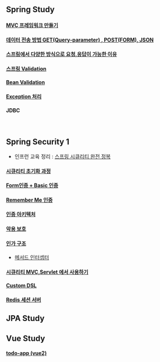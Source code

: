 ## Spring Study


#### [MVC 프레임워크 만들기](https://github.com/jiny798/Study/blob/main/mvc-framework/README.md)
#### [데이터 전송 방법 GET(Query-parameter) , POST(FORM), JSON](https://github.com/jiny798/Study/blob/main/mvc-study/src/main/java/hello/itemservice/subject/request_response/basic/README.md) 
#### [스프링에서 다양한 방식으로 요청,응답이 가능한 이유](https://github.com/jiny798/Study/blob/main/mvc-study/src/main/java/hello/itemservice/subject/request_response/spring/README.md)
#### [스프링 Validation](https://github.com/jiny798/Study/blob/main/mvc-study/src/main/java/hello/itemservice/subject/validation/README.md)
#### [Bean Validation](https://github.com/jiny798/Study/blob/main/mvc-study/src/main/java/hello/itemservice/subject/validation/beanvalidation/README.md)
#### [Exception 처리](https://github.com/jiny798/Study/blob/main/mvc-study/src/main/java/hello/itemservice/subject/exception/README.md)
#### JDBC

<br>

## Spring Security 1
- 인프런 교육 정리 : [스프링 시큐리티 완전 정복](https://www.inflearn.com/course/%EC%8A%A4%ED%94%84%EB%A7%81-%EC%8B%9C%ED%81%90%EB%A6%AC%ED%8B%B0-%EC%99%84%EC%A0%84%EC%A0%95%EB%B3%B5/dashboard)
#### [시큐리티 초기화 과정](https://github.com/jiny798/Study/blob/main/security/src/main/java/spring/security/step1/README.md)
#### [Form인증 + Basic 인증](https://github.com/jiny798/Study/tree/main/security/src/main/java/spring/security/step2/form_basic)
#### [Remember Me 인증](https://github.com/jiny798/Study/blob/main/security/src/main/java/spring/security/step2/rememberme/README.md)
#### [인증 아키텍처](https://github.com/jiny798/Study/blob/main/security/src/main/java/spring/security/step3/README.md)
#### [악용 보호](https://github.com/jiny798/Study/blob/main/security/src/main/java/spring/security/step7/README.md)
#### [인가 구조](https://github.com/jiny798/Study/blob/main/security/src/main/java/spring/security/step9/README.md)
  - [메서드 인터셉터](https://github.com/jiny798/Study/blob/main/security/src/main/java/spring/security/step9/detail_3_PreAuthorizeAuthorizationManager/methodAuthority.md)
#### [시큐리티 MVC,Servlet 에서 사용하기](https://github.com/jiny798/Study/blob/main/security/src/main/java/spring/security/step11/README.md)
#### [Custom DSL](https://github.com/jiny798/Study/blob/main/security/src/main/java/spring/security/step12/README.md)
#### [Redis 세션 서버](https://github.com/jiny798/Study/blob/main/security/src/main/java/spring/security/step12/redis/README.md)


## JPA Study

## Vue Study

#### [todo-app (vue2)](https://github.com/jiny798/spring-god/tree/main/vue/vue-todo) 
